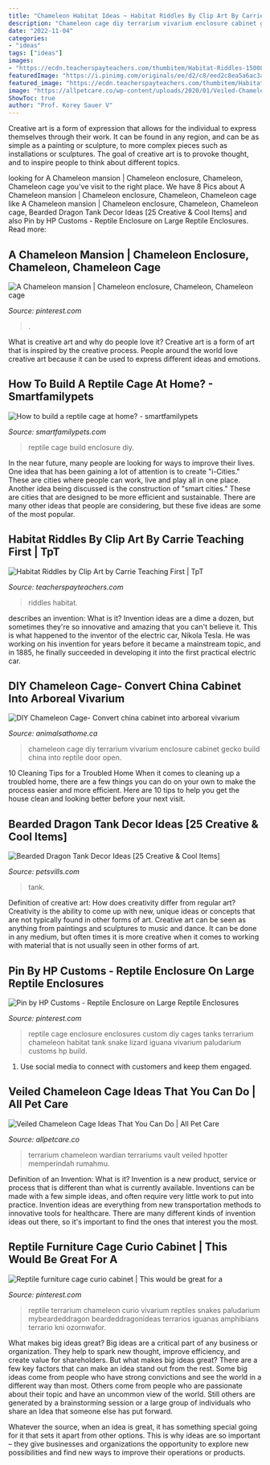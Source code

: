 ```yaml
---
title: "Chameleon Habitat Ideas ~ Habitat Riddles By Clip Art By Carrie Teaching First"
description: "Chameleon cage diy terrarium vivarium enclosure cabinet gecko build china into reptile door open"
date: "2022-11-04"
categories:
- "ideas"
tags: ["ideas"]
images:
- "https://ecdn.teacherspayteachers.com/thumbitem/Habitat-Riddles-1500873405/original-240685-4.jpg"
featuredImage: "https://i.pinimg.com/originals/ee/d2/c8/eed2c8ea5a6ac3a6ecba87f2577f6824.jpg"
featured_image: "https://ecdn.teacherspayteachers.com/thumbitem/Habitat-Riddles-1500873405/original-240685-4.jpg"
image: "https://allpetcare.co/wp-content/uploads/2020/01/Veiled-Chameleon-Cage-Ideas-32-682x1024.jpg"
ShowToc: true
author: "Prof. Korey Sauer V"
---
```



Creative art is a form of expression that allows for the individual to express themselves through their work. It can be found in any region, and can be as simple as a painting or sculpture, to more complex pieces such as installations or sculptures. The goal of creative art is to provoke thought, and to inspire people to think about different topics.

	

		
looking for A Chameleon mansion | Chameleon enclosure, Chameleon, Chameleon cage you've visit to the right place. We have 8 Pics about A Chameleon mansion | Chameleon enclosure, Chameleon, Chameleon cage like A Chameleon mansion | Chameleon enclosure, Chameleon, Chameleon cage, Bearded Dragon Tank Decor Ideas [25 Creative &amp; Cool Items] and also Pin by HP Customs - Reptile Enclosure on Large Reptile Enclosures. Read more:
		
    
## A Chameleon Mansion | Chameleon Enclosure, Chameleon, Chameleon Cage

<img loading=lazy src="https://i.pinimg.com/736x/4c/f4/b2/4cf4b2402787c377833fcaa0e4dc4048--terraria-chameleons.jpg" onerror="this.onerror=null;this.src='https://tse1.mm.bing.net/th?id=OIP.3Gmaeo7tXleiesFkEt3ssAHaJ3&amp;pid=15.1';" alt="A Chameleon mansion | Chameleon enclosure, Chameleon, Chameleon cage">

_Source: pinterest.com_

>. 

	

What is creative art and why do people love it?
Creative art is a form of art that is inspired by the creative process. People around the world love creative art because it can be used to express different ideas and emotions.

    
## How To Build A Reptile Cage At Home? - Smartfamilypets

<img loading=lazy src="http://www.smartfamilypets.com/wp-content/uploads/2019/08/Diy-Reptile-Enclosure-21.jpg" onerror="this.onerror=null;this.src='https://tse1.mm.bing.net/th?id=OIP.PTbUAqECksb1HKa7elyI6gHaEi&amp;pid=15.1';" alt="How to build a reptile cage at home? - smartfamilypets">

_Source: smartfamilypets.com_

>reptile cage build enclosure diy. 

	

In the near future, many people are looking for ways to improve their lives. One idea that has been gaining a lot of attention is to create "i-Cities." These are cities where people can work, live and play all in one place. Another idea being discussed is the construction of "smart cities." These are cities that are designed to be more efficient and sustainable. There are many other ideas that people are considering, but these five ideas are some of the most popular.

    
## Habitat Riddles By Clip Art By Carrie Teaching First | TpT

<img loading=lazy src="https://ecdn.teacherspayteachers.com/thumbitem/Habitat-Riddles-1500873405/original-240685-4.jpg" onerror="this.onerror=null;this.src='https://tse2.mm.bing.net/th?id=OIP.PvZM7gBK4MlWGULCJN3DnAAAAA&amp;pid=15.1';" alt="Habitat Riddles by Clip Art by Carrie Teaching First | TpT">

_Source: teacherspayteachers.com_

>riddles habitat. 

	

describes an invention: What is it?
Invention ideas are a dime a dozen, but sometimes they're so innovative and amazing that you can't believe it. This is what happened to the inventor of the electric car, Nikola Tesla. He was working on his invention for years before it became a mainstream topic, and in 1885, he finally succeeded in developing it into the first practical electric car.

    
## DIY Chameleon Cage- Convert China Cabinet Into Arboreal Vivarium

<img loading=lazy src="https://www.animalsathome.ca/wp-content/uploads/2017/10/Photo-2015-09-16-9-59-06-AM.jpg" onerror="this.onerror=null;this.src='https://tse3.mm.bing.net/th?id=OIP.rvZtk9xB8aXAl_goN6__vwHaJ4&amp;pid=15.1';" alt="DIY Chameleon Cage- Convert china cabinet into arboreal vivarium">

_Source: animalsathome.ca_

>chameleon cage diy terrarium vivarium enclosure cabinet gecko build china into reptile door open. 

	

10 Cleaning Tips for a Troubled Home
When it comes to cleaning up a troubled home, there are a few things you can do on your own to make the process easier and more efficient. Here are 10 tips to help you get the house clean and looking better before your next visit.

    
## Bearded Dragon Tank Decor Ideas [25 Creative &amp; Cool Items]

<img loading=lazy src="https://petsvills.com/wp-content/uploads/2021/04/tank-decor-items-2.jpg" onerror="this.onerror=null;this.src='https://tse2.mm.bing.net/th?id=OIP.ozUR_IaBtzw5MSvduFOVEwHaE8&amp;pid=15.1';" alt="Bearded Dragon Tank Decor Ideas [25 Creative &amp; Cool Items]">

_Source: petsvills.com_

>tank. 

	

Definition of creative art: How does creativity differ from regular art?
Creativity is the ability to come up with new, unique ideas or concepts that are not typically found in other forms of art. Creative art can be seen as anything from paintings and sculptures to music and dance. It can be done in any medium, but often times it is more creative when it comes to working with material that is not usually seen in other forms of art.

    
## Pin By HP Customs - Reptile Enclosure On Large Reptile Enclosures

<img loading=lazy src="https://i.pinimg.com/originals/ee/d2/c8/eed2c8ea5a6ac3a6ecba87f2577f6824.jpg" onerror="this.onerror=null;this.src='https://tse4.mm.bing.net/th?id=OIP.qeX-quPbTk5emHEXAF2dtwHaJ6&amp;pid=15.1';" alt="Pin by HP Customs - Reptile Enclosure on Large Reptile Enclosures">

_Source: pinterest.com_

>reptile cage enclosure enclosures custom diy cages tanks terrarium chameleon habitat tank snake lizard iguana vivarium paludarium customs hp build. 

	

1. Use social media to connect with customers and keep them engaged.

    
## Veiled Chameleon Cage Ideas That You Can Do | All Pet Care

<img loading=lazy src="https://allpetcare.co/wp-content/uploads/2020/01/Veiled-Chameleon-Cage-Ideas-32-682x1024.jpg" onerror="this.onerror=null;this.src='https://tse1.mm.bing.net/th?id=OIP.QOmIGOUm2QVc3gJJ0tcNcgHaLH&amp;pid=15.1';" alt="Veiled Chameleon Cage Ideas That You Can Do | All Pet Care">

_Source: allpetcare.co_

>terrarium chameleon wardian terrariums vault veiled hpotter memperindah rumahmu. 

	

Definition of an Invention: What is it?
Invention is a new product, service or process that is different than what is currently available. Inventions can be made with a few simple ideas, and often require very little work to put into practice. Invention ideas are everything from new transportation methods to innovative tools for healthcare. There are many different kinds of invention ideas out there, so it's important to find the ones that interest you the most.

    
## Reptile Furniture Cage Curio Cabinet | This Would Be Great For A

<img loading=lazy src="https://i.pinimg.com/originals/76/ca/14/76ca142b76d35c68f27458809cc4cd60.jpg" onerror="this.onerror=null;this.src='https://tse2.mm.bing.net/th?id=OIP.8bQdcF_D5wB2_tSw4n-nJgHaJ6&amp;pid=15.1';" alt="Reptile furniture cage curio cabinet | This would be great for a">

_Source: pinterest.com_

>reptile terrarium chameleon curio vivarium reptiles snakes paludarium mybeardeddragon beardeddragonideas terrarios iguanas amphibians terrario kni ozornwafor. 

	

What makes big ideas great?
Big ideas are a critical part of any business or organization. They help to spark new thought, improve efficiency, and create value for shareholders. But what makes big ideas great? There are a few key factors that can make an idea stand out from the rest.
Some big ideas come from people who have strong convictions and see the world in a different way than most. Others come from people who are passionate about their topic and have an uncommon view of the world. Still others are generated by a brainstorming session or a large group of individuals who share an Idea that someone else has put forward.

Whatever the source, when an idea is great, it has something special going for it that sets it apart from other options. This is why ideas are so important – they give businesses and organizations the opportunity to explore new possibilities and find new ways to improve their operations or products.

